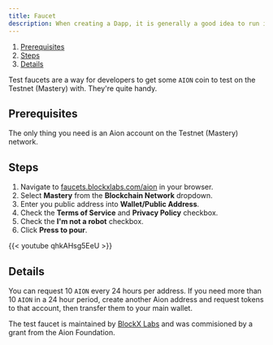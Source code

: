 ```yaml
---
title: Faucet
description: When creating a Dapp, it is generally a good idea to run it on test network before deploying it to a Mainnet. To do that, you're going to need some cryptocurrency to test with. Luckily, faucets exist to supply you with all the test coins you'll ever need.
---
```


1. [Prerequisites](#prerequisites)
2. [Steps](#steps)
3. [Details](#details)

Test faucets are a way for developers to get some `AION` coin to test on the Testnet (Mastery) with. They're quite handy.

## Prerequisites

The only thing you need is an Aion account on the Testnet (Mastery) network.

## Steps

1. Navigate to [faucets.blockxlabs.com/aion](https://faucets.blockxlabs.com/aion) in your browser.
2. Select **Mastery** from the **Blockchain Network** dropdown.
3. Enter you public address into **Wallet/Public Address**.
4. Check the **Terms of Service** and **Privacy Policy** checkbox.
5. Check the **I'm not a robot** checkbox.
6. Click **Press to pour**.

{{< youtube qhkAHsg5EeU >}}

## Details

You can request 10 `AION` every 24 hours per address. If you need more than 10 `AION` in a 24 hour period, create another Aion address and request tokens to that account, then transfer them to your main wallet.

The test faucet is maintained by [BlockX Labs](https://www.blockxlabs.com/) and was commisioned by a grant from the Aion Foundation.